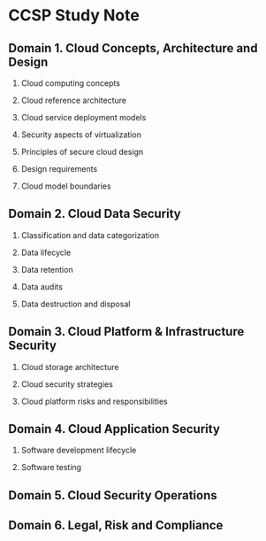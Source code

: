 # CCSP Study Note

## Domain 1. Cloud Concepts, Architecture and Design

1. Cloud computing concepts

2. Cloud reference architecture

3. Cloud service deployment models

4. Security aspects of virtualization

5. Principles of secure cloud design

6. Design requirements

7. Cloud model boundaries

## Domain 2. Cloud Data Security

1. Classification and data categorization

2. Data lifecycle

3. Data retention

4. Data audits

5. Data destruction and disposal

## Domain 3. Cloud Platform & Infrastructure Security

1. Cloud storage architecture

2. Cloud security strategies

3. Cloud platform risks and responsibilities

## Domain 4. Cloud Application Security

1. Software development lifecycle

2. Software testing

## Domain 5. Cloud Security Operations

## Domain 6. Legal, Risk and Compliance
